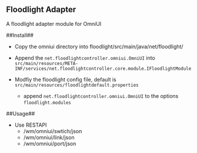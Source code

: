 Floodlight Adapter 
---------------

A floodlight adapter module for OmniUI



##Install##
- Copy the omniui directory into floodlight/src/main/java/net/floodlight/

- Append the `net.floodlightcontroller.omniui.OmniUI` into   
  `src/main/resources/META-INF/services/net.floodlightcontroller.core.module.IFloodlightModule`
- Modfiy the floodlight config file, default is `src/main/resources/floodlightdefault.properties`
    * append `net.floodlightcontroller.omniui.OmniUI` to the options `floodlight.modules`


##Usage##
- Use RESTAPI 
    * /wm/omniui/swtich/json
    * /wm/omniui/link/json
    * /wm/omniui/port/json
    
